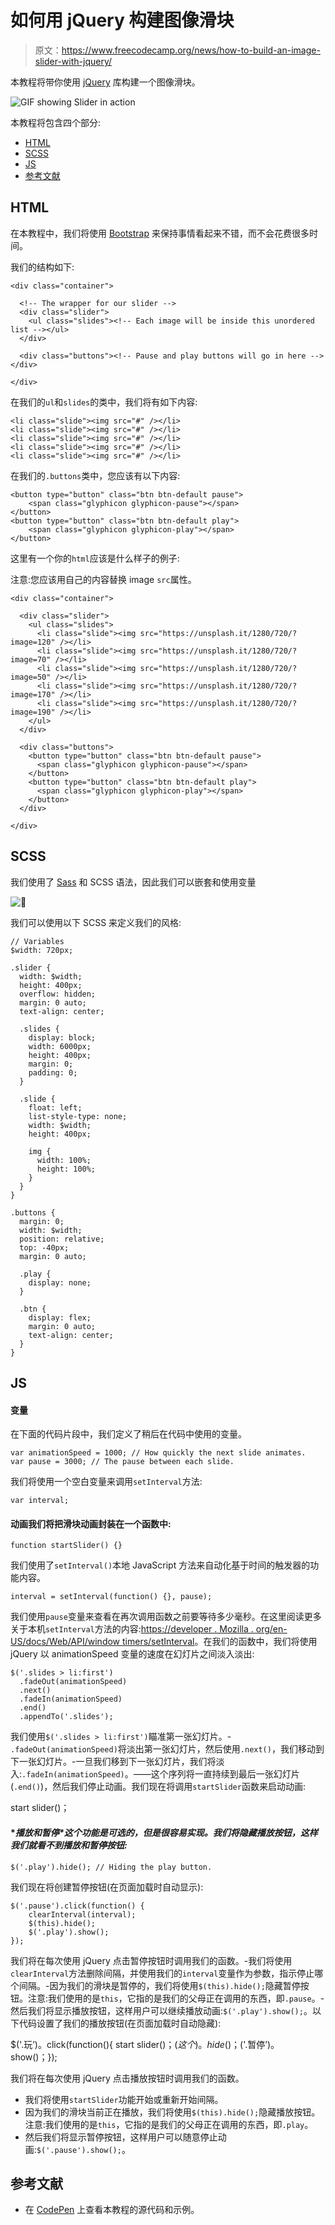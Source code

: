 # 如何用 jQuery 构建图像滑块

> 原文：<https://www.freecodecamp.org/news/how-to-build-an-image-slider-with-jquery/>

本教程将带你使用 [jQuery](https://jquery.com/) 库构建一个图像滑块。

![GIF showing Slider in action](img/4ced6a523c3429e03992fb0c45dd30b5.png)

本教程将包含四个部分:

*   [HTML](https://guide.freecodecamp.org/miscellaneous/guide-to-build-a-sliding-image-gallery/#html)
*   [SCSS](https://guide.freecodecamp.org/miscellaneous/guide-to-build-a-sliding-image-gallery/#scss)
*   [JS](https://guide.freecodecamp.org/miscellaneous/guide-to-build-a-sliding-image-gallery/#js)
*   [参考文献](https://guide.freecodecamp.org/miscellaneous/guide-to-build-a-sliding-image-gallery/#references)

## **HTML**

在本教程中，我们将使用 [Bootstrap](http://getbootstrap.com/) 来保持事情看起来不错，而不会花费很多时间。

我们的结构如下:

```
<div class="container">

  <!-- The wrapper for our slider -->
  <div class="slider">
    <ul class="slides"><!-- Each image will be inside this unordered list --></ul>
  </div>

  <div class="buttons"><!-- Pause and play buttons will go in here --></div>

</div>
```

在我们的`ul`和`slides`的类中，我们将有如下内容:

```
<li class="slide"><img src="#" /></li>
<li class="slide"><img src="#" /></li>
<li class="slide"><img src="#" /></li>
<li class="slide"><img src="#" /></li>
<li class="slide"><img src="#" /></li>
```

在我们的`.buttons`类中，您应该有以下内容:

```
<button type="button" class="btn btn-default pause">
	<span class="glyphicon glyphicon-pause"></span>
</button>
<button type="button" class="btn btn-default play">
	<span class="glyphicon glyphicon-play"></span>
</button>
```

这里有一个你的`html`应该是什么样子的例子:

注意:您应该用自己的内容替换 image `src`属性。

```
<div class="container">

  <div class="slider">
    <ul class="slides">
      <li class="slide"><img src="https://unsplash.it/1280/720/?image=120" /></li>
      <li class="slide"><img src="https://unsplash.it/1280/720/?image=70" /></li>
      <li class="slide"><img src="https://unsplash.it/1280/720/?image=50" /></li>
      <li class="slide"><img src="https://unsplash.it/1280/720/?image=170" /></li>
      <li class="slide"><img src="https://unsplash.it/1280/720/?image=190" /></li>
    </ul>
  </div>

  <div class="buttons">
    <button type="button" class="btn btn-default pause">
      <span class="glyphicon glyphicon-pause"></span>
    </button>
    <button type="button" class="btn btn-default play">
      <span class="glyphicon glyphicon-play"></span>
    </button>
  </div>

</div>
```

## **SCSS**

我们使用了 [Sass](http://sass-lang.com/) 和 SCSS 语法，因此我们可以嵌套和使用变量

![:heart_decoration:](img/48fbbf312ab501bd3e9c969580b331f3.png ":heart_decoration:")

我们可以使用以下 SCSS 来定义我们的风格:

```
// Variables
$width: 720px;

.slider {
  width: $width;
  height: 400px;
  overflow: hidden;
  margin: 0 auto;
  text-align: center;

  .slides {
    display: block;
    width: 6000px;
    height: 400px;
    margin: 0;
    padding: 0;
  }

  .slide {
    float: left;
    list-style-type: none;
    width: $width;
    height: 400px;

    img {
      width: 100%;
      height: 100%;
    }
  }
}

.buttons {
  margin: 0;
  width: $width;
  position: relative;
  top: -40px;
  margin: 0 auto;

  .play {
    display: none;
  }

  .btn {
    display: flex;
    margin: 0 auto;
    text-align: center;
  }
}
```

## **JS**

#### **变量**

在下面的代码片段中，我们定义了稍后在代码中使用的变量。

```
var animationSpeed = 1000; // How quickly the next slide animates.
var pause = 3000; // The pause between each slide.
```

我们将使用一个空白变量来调用`setInterval`方法:

```
var interval;
```

#### **动画我们将把滑块动画封装在一个函数中:**

```
function startSlider() {}
```

我们使用了`setInterval()`本地 JavaScript 方法来自动化基于时间的触发器的功能内容。

```
interval = setInterval(function() {}, pause);
```

我们使用`pause`变量来查看在再次调用函数之前要等待多少毫秒。在这里阅读更多关于本机`setInterval`方法的内容:[https://developer . Mozilla . org/en-US/docs/Web/API/window timers/setInterval](https://developer.mozilla.org/en-US/docs/Web/API/WindowTimers/setInterval)。在我们的函数中，我们将使用 jQuery 以 animationSpeed 变量的速度在幻灯片之间淡入淡出:

```
$('.slides > li:first')
  .fadeOut(animationSpeed)
  .next()
  .fadeIn(animationSpeed)
  .end()
  .appendTo('.slides');
```

我们使用`$('.slides > li:first')`瞄准第一张幻灯片。- `.fadeOut(animationSpeed)`将淡出第一张幻灯片，然后使用`.next()`，我们移动到下一张幻灯片。-一旦我们移到下一张幻灯片，我们将淡入:`.fadeIn(animationSpeed)`。——这个序列将一直持续到最后一张幻灯片(`.end()`)，然后我们停止动画。我们现在将调用`startSlider`函数来启动动画:

start slider()；

#### **播放和暂停*这个功能是可选的，但是很容易实现。*我们将隐藏播放按钮，这样我们就看不到播放和暂停按钮:**

```
$('.play').hide(); // Hiding the play button.
```

我们现在将创建暂停按钮(在页面加载时自动显示):

```
$('.pause').click(function() {
	clearInterval(interval);
	$(this).hide();
	$('.play').show();
});
```

我们将在每次使用 jQuery 点击暂停按钮时调用我们的函数。-我们将使用`clearInterval`方法删除间隔，并使用我们的`interval`变量作为参数，指示停止哪个间隔。-因为我们的滑块是暂停的，我们将使用`$(this).hide();`隐藏暂停按钮。注意:我们使用的是`this`，它指的是我们的父母正在调用的东西，即`.pause`。-然后我们将显示播放按钮，这样用户可以继续播放动画:`$('.play').show();`。以下代码设置了我们的播放按钮(在页面加载时自动隐藏):

$('.玩’)。click(function(){ start slider()；$(这个)。hide()；$('.暂停’)。show()；});

我们将在每次使用 jQuery 点击播放按钮时调用我们的函数。

*   我们将使用`startSlider`功能开始或重新开始间隔。
*   因为我们的滑块当前正在播放，我们将使用`$(this).hide();`隐藏播放按钮。注意:我们使用的是`this`，它指的是我们的父母正在调用的东西，即`.play`。
*   然后我们将显示暂停按钮，这样用户可以随意停止动画:`$('.pause').show();`。

## **参考文献**

*   在 [CodePen](https://codepen.io/atjonathan/pen/BKMxxq) 上查看本教程的源代码和示例。